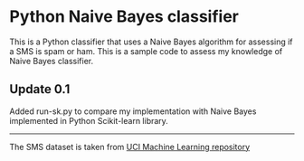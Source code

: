Python Naive Bayes classifier
============================

This is a Python classifier that uses a Naive Bayes algorithm for assessing if a SMS is spam or ham.
This is a sample code to assess my knowledge of Naive Bayes classifier.

Update 0.1
-----
Added run-sk.py to compare my implementation with Naive Bayes implemented in Python Scikit-learn library.

----------------------

The SMS dataset is taken from [UCI Machine Learning repository](https://archive.ics.uci.edu/ml/datasets/SMS+Spam+Collection)
